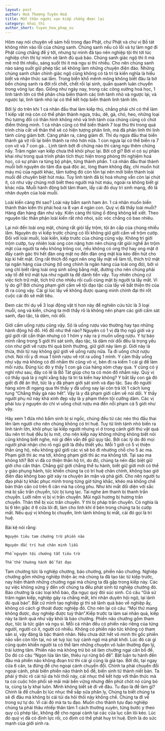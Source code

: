 ```yaml
---
layout: post
author: Hoà Thượng Tuyên Hoá
title: Mất thân người vạn kiếp chẳng được lại
category: khai_thi
author_short: tuyen_hoa_phap_su
---
```


Hôm nay nói chuyện về sám hối trong đạo Phật, chư Phật và chư vị Bồ tát không nhìn vào lỗi của chúng sanh.
Chúng sanh nếu có lỗi và tự làm ngơ đi Phật cũng chẳng để ý tới,
nhưng tự mình đã tạo nên nghiệp tội thì tới lúc nghiệp chín thì tự mình sẽ lãnh đủ quả báo.
Chúng sanh giác ngộ thì ít mà mê mờ thì nhiều,
sáng suốt thì ít mà ngu si thì nhiều.
Cho nên chúng sanh nào sáng suốt giữ phép tắc sẽ không làm những chuyện điên đảo.
Những chúng sanh chân chính giác ngộ cũng không có tà tri tà kiến nghĩa 
là hiểu biết và nhận thức sai lầm. Trong biển khổ mênh mông không biết đâu
là bờ bến chúng sanh ra đời rồi chết,
chết rồi lại sinh, quẩn quanh luân chuyển trong vòng lục đạo.
Giống như ngày nay, trong các công xưởng hoá học,
1 linh tánh lớn có thể phân chia biến thành các linh tánh nhỏ và ngược lại, 
và ngược lại, linh tánh nhỏ lại có thể kết hợp biến thành linh tánh lớn.

Bởi lý do trên khi 1 cá nhân đầu thai làm kiếp thú,
chẳng phải chỉ có thể làm 1 kiếp vật mà còn có thể phân thành ngựa,
trâu, dê, gà, chó, heo, những loại thú tương đối có thân hình không nhỏ 
và linh tánh của chúng cũng có chút điểm thông minh.
1 cá nhân cũng có thể biến thành 7 loại thú thì trong quá trình chia cắt
về thân thể sẽ có hiện tượng phân linh, mà đã phân linh
thì linh tánh cũng giảm bớt. Càng phân ra, càng giảm đi.
Thí dụ ngựa đầu thai biến thành gà vịt rồi lại biến thành ra nhỏ hơn nữa.
1 con ngựa lại có thể biến ra 7 con vịt và 7 con gà… Linh tánh bớt đi chừng
nào thì càng ngu thêm chừng nấy. Trăm ngàn vạn kiếp chưa thể khôi phục lại.
Bởi cớ gì? Bởi vì có sự phân khai như trong quá trình phân tích thực hiện
trong phòng thí nghiệm hoá học, có sự phân ra từng bộ phận, từng thành phần.
1 cá nhân đầu thai thành muỗi bởi nguyên do tâm địa quá độc ác,
lòng tham không đáy, chỉ muốn hút máu mủ của người khác,
tâm tưởng đó còn tồn tại nên mới biến thành loài muỗi để chuyên biệt hút máu.
Tuy linh tánh đã bị hoá nhưng vẫn còn lại chút ít,
có như vậy chúng mới biết theo người mà hút máu, ngoài ra không biết gì khác nữa.
Muỗi hành động bởi tâm tham, lấy cái đó duy trì sinh mạng,
đó là nhân duyên của loài muỗi.

Loài kiến càng thì sao? Loài này bẩm sanh ham ăn. 1 cá nhân muốn biến thành thân kiến thì phải hoá ra 8 vạn 4 ngàn con. Quý vị đã thấy loài muỗi? Hàng đàn hàng đàn như vậy. Kiến càng thì từng ổ đông không kể xiết. Theo nguyên tắc thân phận loài kiến rất nhỏ nhoi, sức vóc chẳng có bao nhiêu.

Lại nói đến loài ong mật, chúng rất giỏi lấy trộm, tội ăn cắp của chúng nhiều lắm. Nguyên do vì kiếp trước chúng có lỗi không giữ giới cấm về trộm cướp. Đối với loài muỗi, loài kiến, kiếp trước của chúng cũng vậy. Không trì giới trộm cướp, tuy nhiên loài ong còn nặng hơn nên chúng rất giỏi nghề ăn trộm mật của người ta nếu không trông coi, nếu không có ong thợ hay ong mật ở đấy canh gác thì hết đàn ong mật nọ đến đàn ong mật kia kéo đến hút cho kịp kì hết mật. Ong rất thích đồ ngọt nên ong lấy mật về làm tổ, thích trữ mật tại ngân hàng của chúng (tổ ong chính là ngân hàng của loài ong đó), bởi vì ong chỉ biết rằng loài ong sinh sống bằng mật, đường cho nên chúng phải xây tổ để trữ mật tựa như người ta để dành tiền vậy. Tuy nhiên chúng cứ việc tích trữ mật, tích trữ cho nhiều rồi cuối cùng mật bị người ta lấy mất. Vì lý do gì? Bởi chúng phạm giới cấm về tội đạo tặc của lấy về bất thiện thì của đi ra cũng vậy. Cái gì lúc lấy về không được quang minh chính đại thì rốt cuộc cái đó sẽ mất tiêu.

Đem các thí dụ về 3 loại động vật tí hon này để nghiên cứu tức là 3 loại muỗi, ong và kiến, chúng ta mới thấy rõ là không nên phạm các giới cấm sát sanh, đạo tặc, tà dâm, nói dối.

Giới cấm uống rượu cũng vậy. Sô là uống rượu vào thường hay tạo những hành động hồ đồ. Hồ đồ như thế nào? Nguyên có 1 vị đã thọ ngũ giới và y giữ giới rất cẩn thận nhưng có 1 hôm y nảy ra ý muốn uống rượu. Y tự bảo mình rằng trong 5 giới thì sát sinh, đạo tặc, tà dâm nói dối đều là trọng yếu còn như giới về rượu thì quá bình thường, giữ giới này làm gì. Giới này là thừa, thôi từ nay không giữ giới về uống rượu nữa. Ta đi uống chút rượu chơi. Nói rồi y đi mua 1 bình rượu về rót ra uống 1 mình. Y cảm thấy uống như vậy mà không có đồ nhắm thì cũng vô vị, bèn đi ra kiếm 1 cái gì để làm mồi rượu. Đúng lúc đó y thấy 1 con gà của hàng xóm chạy qua. Y cũng có ý nghĩ như sau, đây có lẽ là Bồ Tát giúp cho ta có món đồ nhắm này. Quý vị có thấy quả là ý nghĩ xằng bậy tà tri tà kiến hay không? Y bắt lấy con gà đó giết đi để ăn thịt, tức là y đã phạm giới sát sinh và đạo tặc. Sau đó người hàng xóm đi ngang qua thì thấy y đã uống say lại còn trả lời 1 cách lung tung “Chẳng thấy gà nào hết”. Vậy là y đã phạm giới cấm về nói dối. Y thấy người phụ nữ này khá xinh đẹp vậy là y phạm thêm tội cưỡng dâm. Các vị phải lưu ý nguyên do chỉ vì uống chút rượu mà đến nỗi phạm cả 5 giới như vậy.

Hãy xem 1 đứa nhỏ bẩm sinh bị si ngốc, chúng đều từ các nẻo thú đầu thai lên làm người cho nên chúng không có trí huệ. Tuy từ linh tánh nhỏ biến ra linh tánh lớn, khôi phục lại kiếp người nhưng vì ở trong cảnh giới thú vật quá lâu nên trì huệ đều bị lu mờ, cho nên kiếp này không những không biết nói cũng không biết nghe, nói gì đến vấn đề giữ quy tắc. Bởi các lý do đó mọi người phải nhận cho rõ ngũ giới là điều thiết yếu. Mỗi 1 giới có 5 vị thiện thần ủng hộ, nếu không giữ giới các vị sẽ bỏ đi nhường chỗ cho 5 ác ma. Phạm giới thì ác ma tới, không phạm giới thì ác ma không tới. Tại sao ma không tới? Bởi vì đã có thiện thần hộ trì, do đó, chúng ta nên đặc biệt giữ giới cho cẩn thận. Chẳng giữ giới chẳng thể tu hành, biết giữ giới mới có thể y giáo phụng hành, tức khiến chúng ta có trí huệ chân chính, không bao giờ điên đảo không bao giờ xảy ra chuyện ăn mặn và phá giới. Cho nên người tu đạo phải tự khắc phục mình trong từng giờ từng khắc, khéo mà khống chế bản thân căn cứ trên 6 căn mà hạ công phu. Như khi mắt đối diện với sắc mà bị sắc trần chuyển, tức bị lung lạc. Tai nghe âm thanh bị thanh trần chuyển. Lưỡi nếm vị bị vị trần chuyển. Mũi ngửi hương bị hương trần chuyển. Thân thể bị xúc trần chuyển. Ý thì bị pháp trần chuyển. Có nghĩa là bị 6 tên giặc ở 6 cửa lôi đi, làm cho linh khí ở bên trong chúng ta bị cướp mất. Nếu quý vị không bị chuyển, linh tánh không bị mất, cái đó gọi là trí huệ.

Bài kệ nói rằng:

```
Nguyện tiêu tam chướng trừ phiền não

Nguyện đắc trí huệ chân minh liễu

Phổ nguyện tội chướng tất tiêu trừ

Thế thế thường hành Bồ Tát đạo
```
Tam chướng tức là nghiệp chướng, báo chướng, phiền não chướng. Nghiệp chướng gồm những nghiệp thiện ác mà chúng ta đã tạo tác từ kiếp trước, nay hiện thành những chướng ngại mà chúng ta đã gặp trong kiếp này. Các sự việc không xứng ý đến với chúng ta đều phát sinh từ nghiệp chướng đó. Báo chướng là các loại khổ báo, địa ngục quỷ đói súc sinh. Có câu “Giả sử trăm ngàn kiếp, nghiệp gây ra chẳng mất, khi nhân duyên hội ngộ, lại lãnh đủ quả báo”. Bất cứ mình tạo nghiệp gì thì sẽ lãnh quả báo về nghiệp ấy, không có cách gì thoát được nghiệp đó. Cho nên lại có câu: “Mọi thứ mang không được, duy nghiệp được tuỳ thân”.Kiếp trước ta làm sai nhân quả, kiếp này ta lãnh quả như vậy khỏi là báo chướng. Phiền não chướng gồm tham dục, tức là tức giận và ngu si. Mỗi cá nhân đều có phiền não riêng của từng người, người có ít, người có nhiều. Không có phiền não tức không có tham sân si, vậy đáng là bậc thánh nhân. Nếu chưa dứt hết vô minh thì gốc phiền não vẫn còn tồn tại, nó sẽ tuỳ lúc tuỳ cảnh ngộ mà phát khởi. Lúc đó cái gì cũng quên khiến người ta có thể làm những chuyện vô luân thường đạo lý, trái lương tâm. Phiền não mà không trừ bỏ sẽ làm chướng ngại căn bồ đề. Do đó có câu “Ngọn lửa lăn tăn, thiêu rụi rừng bồ đề”. Bất luận tu hành đến đâu mà phiền não không đoạn trừ thì cái gì cũng là giả tạo. Bởi đó, tại ngay cửa 6 căn, ta đừng để cho ngoại cảnh chuyển đổi. Chính ta phải chuyển đổi ngoại cảnh, phải biến phiền não thành bồ đề, biến sinh tử thành niết bàn. Ta phải ý thức rõ cái túi da hôi thối này, cái nhục thể kết hợp với thần thức mà ta coi cuộc hôn phối sẽ mãi mãi bền vững nhưng đến phút chót nó cũng bỏ ta, cùng ta ly khai luôn. Mình không biết sẽ đi về đâu. Tu đạo là để làm gì? Chính là để chuẩn bị lúc nhục thể sắp sửa phân ly, Chúng ta biết chúng ta sẽ đi đâu mà không bị cái túi da hôi thối này khống chế. Chúng ta đi về trong sự tự do. Vì cái đó mà ta tu đạo. Muốn cho thành tựu đạo nghiệp chúng ta phải thâu nhiếp thân tâm 1 cách thường xuyên, từng bước y theo quy cũ phép tắc, không để cho ngoại cảnh tại các cửa lục căn lôi kéo. Lúc đó quý vị đã có định lực rồi, có định có thể phát huy trí huệ. Định là do sức mạnh của giới sinh ra.

